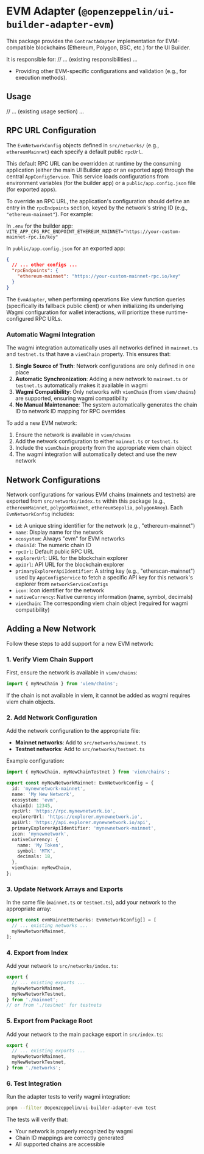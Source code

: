 # EVM Adapter (`@openzeppelin/ui-builder-adapter-evm`)

This package provides the `ContractAdapter` implementation for EVM-compatible blockchains (Ethereum, Polygon, BSC, etc.) for the UI Builder.

It is responsible for:
// ... (existing responsibilities) ...

- Providing other EVM-specific configurations and validation (e.g., for execution methods).

## Usage

// ... (existing usage section) ...

## RPC URL Configuration

The `EvmNetworkConfig` objects defined in `src/networks/` (e.g., `ethereumMainnet`) each specify a default public `rpcUrl`.

This default RPC URL can be overridden at runtime by the consuming application (either the main UI Builder app or an exported app) through the central `AppConfigService`. This service loads configurations from environment variables (for the builder app) or a `public/app.config.json` file (for exported apps).

To override an RPC URL, the application's configuration should define an entry in the `rpcEndpoints` section, keyed by the network's string ID (e.g., `"ethereum-mainnet"`). For example:

In `.env` for the builder app:
`VITE_APP_CFG_RPC_ENDPOINT_ETHEREUM_MAINNET="https://your-custom-mainnet-rpc.io/key"`

In `public/app.config.json` for an exported app:

```json
{
  // ... other configs ...
  "rpcEndpoints": {
    "ethereum-mainnet": "https://your-custom-mainnet-rpc.io/key"
  }
}
```

The `EvmAdapter`, when performing operations like view function queries (specifically its fallback public client) or when initializing its underlying Wagmi configuration for wallet interactions, will prioritize these runtime-configured RPC URLs.

### Automatic Wagmi Integration

The wagmi integration automatically uses all networks defined in `mainnet.ts` and `testnet.ts` that have a `viemChain` property. This ensures that:

1. **Single Source of Truth**: Network configurations are only defined in one place
2. **Automatic Synchronization**: Adding a new network to `mainnet.ts` or `testnet.ts` automatically makes it available in wagmi
3. **Wagmi Compatibility**: Only networks with `viemChain` (from `viem/chains`) are supported, ensuring wagmi compatibility
4. **No Manual Maintenance**: The system automatically generates the chain ID to network ID mapping for RPC overrides

To add a new EVM network:

1. Ensure the network is available in `viem/chains`
2. Add the network configuration to either `mainnet.ts` or `testnet.ts`
3. Include the `viemChain` property from the appropriate viem chain object
4. The wagmi integration will automatically detect and use the new network

## Network Configurations

Network configurations for various EVM chains (mainnets and testnets) are exported from `src/networks/index.ts` within this package (e.g., `ethereumMainnet`, `polygonMainnet`, `ethereumSepolia`, `polygonAmoy`). Each `EvmNetworkConfig` includes:

- `id`: A unique string identifier for the network (e.g., "ethereum-mainnet")
- `name`: Display name for the network
- `ecosystem`: Always "evm" for EVM networks
- `chainId`: The numeric chain ID
- `rpcUrl`: Default public RPC URL
- `explorerUrl`: URL for the blockchain explorer
- `apiUrl`: API URL for the blockchain explorer
- `primaryExplorerApiIdentifier`: A string key (e.g., "etherscan-mainnet") used by `AppConfigService` to fetch a specific API key for this network's explorer from `networkServiceConfigs`
- `icon`: Icon identifier for the network
- `nativeCurrency`: Native currency information (name, symbol, decimals)
- `viemChain`: The corresponding viem chain object (required for wagmi compatibility)

## Adding a New Network

Follow these steps to add support for a new EVM network:

### 1. Verify Viem Chain Support

First, ensure the network is available in `viem/chains`:

```typescript
import { myNewChain } from 'viem/chains';
```

If the chain is not available in viem, it cannot be added as wagmi requires viem chain objects.

### 2. Add Network Configuration

Add the network configuration to the appropriate file:

- **Mainnet networks**: Add to `src/networks/mainnet.ts`
- **Testnet networks**: Add to `src/networks/testnet.ts`

Example configuration:

```typescript
import { myNewChain, myNewChainTestnet } from 'viem/chains';

export const myNewNetworkMainnet: EvmNetworkConfig = {
  id: 'mynewnetwork-mainnet',
  name: 'My New Network',
  ecosystem: 'evm',
  chainId: 12345,
  rpcUrl: 'https://rpc.mynewnetwork.io',
  explorerUrl: 'https://explorer.mynewnetwork.io',
  apiUrl: 'https://api.explorer.mynewnetwork.io/api',
  primaryExplorerApiIdentifier: 'mynewnetwork-mainnet',
  icon: 'mynewnetwork',
  nativeCurrency: {
    name: 'My Token',
    symbol: 'MTK',
    decimals: 18,
  },
  viemChain: myNewChain,
};
```

### 3. Update Network Arrays and Exports

In the same file (`mainnet.ts` or `testnet.ts`), add your network to the appropriate array:

```typescript
export const evmMainnetNetworks: EvmNetworkConfig[] = [
  // ... existing networks ...
  myNewNetworkMainnet,
];
```

### 4. Export from Index

Add your network to `src/networks/index.ts`:

```typescript
export {
  // ... existing exports ...
  myNewNetworkMainnet,
  myNewNetworkTestnet,
} from './mainnet';
// or from './testnet' for testnets
```

### 5. Export from Package Root

Add your network to the main package export in `src/index.ts`:

```typescript
export {
  // ... existing exports ...
  myNewNetworkMainnet,
  myNewNetworkTestnet,
} from './networks';
```

### 6. Test Integration

Run the adapter tests to verify wagmi integration:

```bash
pnpm --filter @openzeppelin/ui-builder-adapter-evm test
```

The tests will verify that:

- Your network is properly recognized by wagmi
- Chain ID mappings are correctly generated
- All supported chains are accessible
